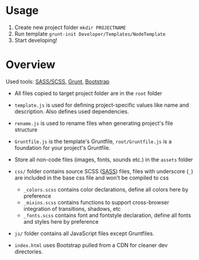 # Usage
1. Create new project folder `mkdir PROJECTNAME`
2. Run template `grunt-init Developer/Templates/NodeTemplate`
3. Start developing!

# Overview
Used tools: [SASS/SCSS](http://sass-lang.com), [Grunt](http://grunjs.com), [Bootstrap](http://getbootstrap.com)

- All files copied to target project folder are in the `root` folder
- `template.js` is used for defining project-specific values like name and description. Also defines used dependencies.
- `rename.js` is used to rename files when generating project's file structure
- `Gruntfile.js` is the template's Gruntfile, `root/Gruntfile.js` is a foundation for your project's Gruntfile.

- Store all non-code files (images, fonts, sounds etc.) in the `assets` folder
- `css/` folder contains source SCSS ([SASS](http://sass-lang.com)) files, files with underscore (`_`) are included in the base css file and won't be compiled to css
	- `_colors.scss` contains color declarations, define all colors here by preference
	- `_mixins.scss` contains functions to support cross-browser integration of transitions, shadows, etc
	- `_fonts.scss` contains font and fontstyle declaration, define all fonts and styles here by preference
- `js/` folder contains all JavaScript files except Gruntfiles.
- `index.html` uses Bootstrap pulled from a CDN for cleaner dev directories.

